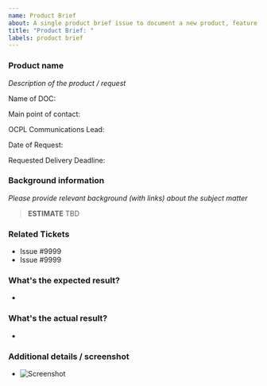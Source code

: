 ```yaml
---
name: Product Brief
about: A single product brief issue to document a new product, feature, and/or request from discovery to launch.
title: "Product Brief: "
labels: product brief
---
```


### Product name
*Description of the product / request*


Name of DOC:

Main point of contact:

OCPL Communications Lead:

Date of Request:

Requested Delivery Deadline:



### Background information
*Please provide relevant background (with links) about the subject matter*

> **ESTIMATE** TBD

### Related Tickets
* Issue #9999
* Issue #9999

### What's the expected result?
-

### What's the actual result?
-

### Additional details / screenshot
- ![Screenshot]()


